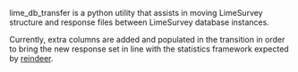 lime_db_transfer is a python utility that assists in moving LimeSurvey structure
and response files between LimeSurvey database instances.

Currently, extra columns are added and populated in the transition in order to
bring the new response set in line with the statistics framework expected by
[reindeer](https://github.com/OHSU-FM/reindeer).
